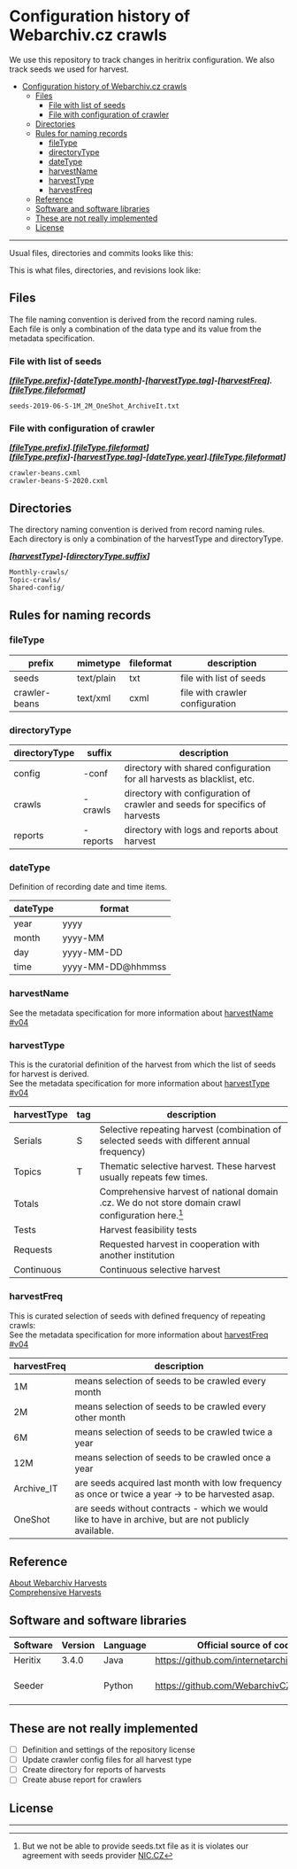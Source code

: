 # Configuration history of Webarchiv.cz crawls

We use this repository to track changes in heritrix configuration.
We also track seeds we used for harvest.

- [Configuration history of Webarchiv.cz crawls](#configuration-history-of-webarchivcz-crawls)
  - [Files](#files)
    - [File with list of seeds](#file-with-list-of-seeds)
    - [File with configuration of crawler](#file-with-configuration-of-crawler)
  - [Directories](#directories)
  - [Rules for naming records](#rules-for-naming-records)
    - [fileType](#filetype)
    - [directoryType](#directorytype)
    - [dateType](#datetype)
    - [harvestName](#harvestname)
    - [harvestType](#harvesttype)
    - [harvestFreq](#harvestfreq)
  - [Reference](#reference)
  - [Software and software libraries](#software-and-software-libraries)
  - [These are not really implemented](#these-are-not-really-implemented)
  - [License](#license)

-------

Usual files, directories and commits looks like this:

This is what files, directories, and revisions look like:

## Files

The file naming convention is derived from the record naming rules.  
Each file is only a combination of the data type and its value from the metadata specification.

### File with list of seeds

***[[fileType.prefix](#filetype)]-[[dateType.month](#datetype)]-[[harvestType.tag](#harvesttype)]-[[harvestFreq](#harvestfreq)].[[fileType.fileformat](#filetype)]***

```
seeds-2019-06-S-1M_2M_OneShot_ArchiveIt.txt
```

### File with configuration of crawler

***[[fileType.prefix](#filetype)].[[fileType.fileformat](#filetype)]***  
***[[fileType.prefix](#filetype)]-[[harvestType.tag](#harvesttype)]-[[dateType.year](#datetype)].[[fileType.fileformat](#filetype)]***

```
crawler-beans.cxml
crawler-beans-S-2020.cxml
```

## Directories

The directory naming convention is derived from record naming rules.  
Each directory is only a combination of the harvestType and directoryType.

***[[harvestType](#harvesttype)]-[[directoryType.suffix](#directorytype)]***

```
Monthly-crawls/
Topic-crawls/
Shared-config/
```

## Rules for naming records

### fileType

| prefix        | mimetype   | fileformat | description                     |
|---------------|------------|------------|---------------------------------|
| seeds         | text/plain | txt        | file with list of seeds         |
| crawler-beans | text/xml   | cxml       | file with crawler configuration |

### directoryType

| directoryType | suffix   | description                                                                 |
|---------------|----------|-----------------------------------------------------------------------------|
| config        | -conf    | directory with shared configuration for all harvests as blacklist, etc.     |
| crawls        | -crawls  | directory with configuration of crawler and seeds for specifics of harvests |
| reports       | -reports | directory with logs and reports about harvest                               |

### dateType

Definition of recording date and time items.

| dateType | format            |
|----------|-------------------|
| year     | yyyy              |
| month    | yyyy-MM           |
| day      | yyyy-MM-DD        |
| time     | yyyy-MM-DD@hhmmss |

### harvestName

See the metadata specification for more information about [harvestName #v04](https://github.com/WebarchivCZ/grainery/wiki/Harvest#v04harvestnamefull)

### harvestType

This is the curatorial definition of the harvest from which the list of seeds for harvest is derived.  
See the metadata specification for more information about [harvestType #v04](https://github.com/WebarchivCZ/grainery/wiki/Harvest#v04-harvesttype)

| harvestType | tag | description                                                                                        |
|-------------|-----|----------------------------------------------------------------------------------------------------|
| Serials     | S   | Selective repeating harvest (combination of selected seeds with different annual frequency)        |
| Topics      | T   | Thematic selective harvest. These harvest usually repeats few times.                               |
| Totals      |     | Comprehensive harvest of national domain .cz. We do not store domain crawl configuration here.[^1] |
| Tests       |     | Harvest feasibility tests                                                                          |
| Requests    |     | Requested harvest in cooperation with another institution                                          |
| Continuous  |     | Continuous selective harvest                                                                       |

### harvestFreq

This is curated selection of seeds with defined frequency of repeating crawls:  
See the metadata specification for more information about [harvestFreq #v04](https://github.com/WebarchivCZ/grainery/wiki/Harvest#v04-harvestsuffixharvestfreq)

| harvestFreq | description                                                                                           |
|-------------|-------------------------------------------------------------------------------------------------------|
| 1M          | means selection of seeds to be crawled every month                                                    |
| 2M          | means selection of seeds to be crawled every other month                                              |
| 6M          | means selection of seeds to be crawled twice a year                                                   |
| 12M         | means selection of seeds to be crawled once a year                                                    |
| Archive_IT  | are seeds acquired last month with low frequency as once or twice a year -> to be harvested asap.     |
| OneShot     | are seeds without contracts - which we would like to have in archive, but are not publicly available. |

## Reference

[About Webarchiv Harvests](https://www.webarchiv.cz/en/about)  
[Comprehensive Harvests](https://www.webarchiv.cz/en/harvests)

## Software and software libraries

| Software | Version | Language | Official source of code                        | Utilization      |
|----------|---------|----------|------------------------------------------------|------------------|
| Heritix  | 3.4.0   | Java     | <https://github.com/internetarchive/heritrix3> | crawler          |
| Seeder   |         | Python   | <https://github.com/WebarchivCZ/Seeder.git>    | web curator tool |

## These are not really implemented

- [ ] Definition and settings of the repository license
- [ ] Update crawler config files for all harvest type
- [ ] Create directory for reports of harvests
- [ ] Create abuse report for crawlers
  
## License

-------
[^1]: But we not be able to provide seeds.txt file as it is violates our agreement with seeds provider [NIC.CZ](https://nic.cz/en/)
